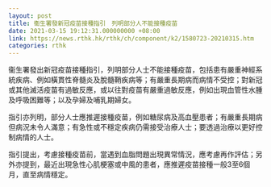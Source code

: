 ```yaml
---
layout: post
title: 衞生署發新冠疫苗接種指引　列明部分人不能接種疫苗
date: 2021-03-15 19:12:31.000000000 +08:00
link: https://news.rthk.hk/rthk/ch/component/k2/1580723-20210315.htm
categories: rthk
---
```


衞生署發出新冠疫苗接種指引，列明部分人士不能接種疫苗，包括患有嚴重神經系統疾病、例如橫貫性脊髓炎及脫髓鞘疾病等；有嚴重長期病而病情不受控；對新冠或其他滅活疫苗有過敏反應，或以往對疫苗有嚴重過敏反應，例如出現血管性水腫及呼吸困難等；以及孕婦及哺乳期婦女。

指引亦列明，部分人士應推遲接種疫苗，例如糖尿病及高血壓患者；有嚴重長期病但病況未令人滿意；有急性或不穩定疾病仍需接受治療人士；要透過治療以更好控制病情的人士。

指引提出，考慮接種疫苗前，當遇到血脂問題出現異常情況，應考慮再作評估；另外亦提到，最近出現急性心肌梗塞或中風的患者，應推遲疫苗接種一般3至6個月，直至病情穩定。
